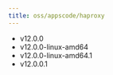 ```yaml
---
title: oss/appscode/haproxy
---
```

- v12.0.0
- v12.0.0-linux-amd64
- v12.0.0-linux-amd64.1
- v12.0.0.1
